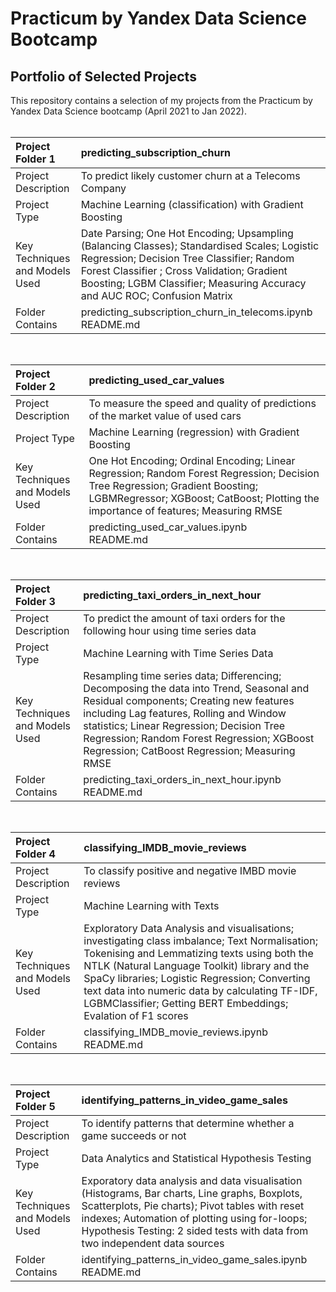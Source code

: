 # Practicum by Yandex Data Science Bootcamp<br />
## Portfolio of Selected Projects<br />
This repository contains a selection of my projects from the Practicum by Yandex Data Science bootcamp (April 2021 to Jan 2022).<br />
<br />

|**Project Folder 1** | predicting_subscription_churn|
|:------------- | :----------|
|Project Description| To predict likely customer churn at a Telecoms Company|
|Project Type| Machine Learning (classification) with Gradient Boosting|
|Key Techniques and Models Used| Date Parsing; One Hot Encoding; Upsampling (Balancing Classes); Standardised Scales; Logistic Regression; Decision Tree Classifier; Random Forest Classifier ; Cross Validation; Gradient Boosting; LGBM Classifier; Measuring Accuracy and AUC ROC; Confusion Matrix|
|Folder Contains| predicting_subscription_churn_in_telecoms.ipynb<br /> README.md|
<br />

|**Project Folder 2** | predicting_used_car_values|
|:------------- | :----------|
|Project Description| To measure the speed and quality of predictions of the market value of used cars|
|Project Type| Machine Learning (regression) with Gradient Boosting|
|Key Techniques and Models Used| One Hot Encoding; Ordinal Encoding; Linear Regression; Random Forest Regression; Decision Tree Regression; Gradient Boosting; LGBMRegressor; XGBoost; CatBoost; Plotting the importance of features; Measuring RMSE|
|Folder Contains| predicting_used_car_values.ipynb<br /> README.md|
<br />

|**Project Folder 3** | predicting_taxi_orders_in_next_hour|
|:------------- | :----------|
|Project Description| To predict the amount of taxi orders for the following hour using time series data|
|Project Type| Machine Learning with Time Series Data|
|Key Techniques and Models Used| Resampling time series data; Differencing; Decomposing the data into Trend, Seasonal and Residual components; Creating new features including Lag features, Rolling and Window statistics; Linear Regression; Decision Tree Regression; Random Forest Regression; XGBoost Regression; CatBoost Regression; Measuring RMSE|
|Folder Contains| predicting_taxi_orders_in_next_hour.ipynb<br /> README.md|
<br />

|**Project Folder 4** | classifying_IMDB_movie_reviews|
|:------------- | :----------|
|Project Description| To classify positive and negative IMBD movie reviews |
|Project Type|Machine Learning with Texts|
|Key Techniques and Models Used| Exploratory Data Analysis and visualisations; investigating class imbalance; Text Normalisation; Tokenising and Lemmatizing texts using both the NTLK (Natural Language Toolkit) library and the SpaCy libraries; Logistic Regression; Converting text data into numeric data by calculating TF-IDF, LGBMClassifier; Getting BERT Embeddings; Evalation of F1 scores|
|Folder Contains| classifying_IMDB_movie_reviews.ipynb<br /> README.md|
<br />

|**Project Folder 5** | identifying_patterns_in_video_game_sales|
|:------------- | :----------|
|Project Description| To identify patterns that determine whether a game succeeds or not|
|Project Type|Data Analytics and Statistical Hypothesis Testing|
|Key Techniques and Models Used| Exporatory data analysis and data visualisation (Histograms, Bar charts, Line graphs, Boxplots, Scatterplots, Pie charts); Pivot tables with reset indexes; Automation of plotting using for-loops; Hypothesis Testing: 2 sided tests with data from two independent data sources|
|Folder Contains| identifying_patterns_in_video_game_sales.ipynb<br /> README.md|
<br />


